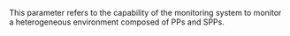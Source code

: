 This parameter refers to the capability of the monitoring system to monitor a heterogeneous environment composed of PPs and SPPs.
